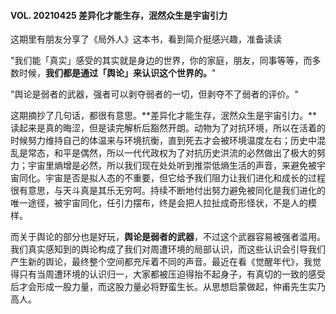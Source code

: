 #### **VOL. 20210425** 差异化才能生存，泯然众生是宇宙引力

这期里有朋友分享了《局外人》这本书，看到简介挺感兴趣，准备读读

"我们能「真实」感受的其实就是身边的世界，你的家庭，朋友，同事等等，而多数时候，**我们都是通过「舆论」来认识这个世界的。**"

"舆论是弱者的武器，强者可以剥夺弱者的一切，但剥夺不了弱者的评价。"



这期摘抄了几句话，都很有意思。**差异化才能生存，泯然众生是宇宙引力。**读起来是真的晦涩，但是读完解析后豁然开朗。动物为了对抗环境，所以在活着的时候努力维持自己的体温来与环境抗衡，直到死去才会被环境温度左右；历史中混乱是常态，和平是偶然，所以一代代政权为了对抗历史洪流的必然做出了极大的努力；宇宙里熵增是必然，所以我们现在处处听到推崇低熵生活的声音，来避免被宇宙同化。宇宙是否是拟人态的不重要，但它给予我们阻力让我们进化和成长的过程很有意思，与天斗真是其乐无穷呵。持续不断地付出努力避免被同化是我们进化的唯一途径，被宇宙同化，任引力摆布，终是会把人拉扯成奇形怪状，不是人的模样。

而关于舆论的部分也是好玩，**舆论是弱者的武器**，不过这个武器容易被强者滥用。我们真实感知到的舆论构成了我们对周遭环境的局部认识，而这些认识会引导我们产生新的舆论，最终整个空间都充斥着不同的声音。最近在看《觉醒年代》，我觉得只有当周遭环境的认识归一，大家都被压迫得抬不起身子，有真切的一致的感受后才会形成一股力量，而这股力量必将野蛮生长。从思想启蒙做起，仲甫先生实乃高人。